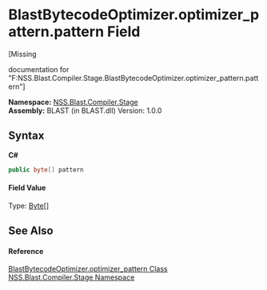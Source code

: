 # BlastBytecodeOptimizer.optimizer_pattern.pattern Field
 

\[Missing <summary> documentation for "F:NSS.Blast.Compiler.Stage.BlastBytecodeOptimizer.optimizer_pattern.pattern"\]

**Namespace:**&nbsp;<a href="N_NSS_Blast_Compiler_Stage">NSS.Blast.Compiler.Stage</a><br />**Assembly:**&nbsp;BLAST (in BLAST.dll) Version: 1.0.0

## Syntax

**C#**<br />
``` C#
public byte[] pattern
```


#### Field Value
Type: <a href="https://docs.microsoft.com/dotnet/api/system.byte" target="_blank" rel="noopener noreferrer">Byte</a>[]

## See Also


#### Reference
<a href="T_NSS_Blast_Compiler_Stage_BlastBytecodeOptimizer_optimizer_pattern">BlastBytecodeOptimizer.optimizer_pattern Class</a><br /><a href="N_NSS_Blast_Compiler_Stage">NSS.Blast.Compiler.Stage Namespace</a><br />